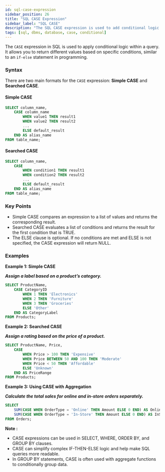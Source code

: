 ```yaml
---
id: sql-case-expression
sidebar_position: 26
title: "SQL CASE Expression"
sidebar_label: "SQL CASE"
description: "The SQL CASE expression is used to add conditional logic to SQL queries."
tags: [sql, dbms, database, case, conditional]
---
```


The `CASE` expression in SQL is used to apply conditional logic within a query. It allows you to return different values based on specific conditions, similar to an `if-else` statement in programming.

### Syntax

There are two main formats for the `CASE` expression: **Simple CASE** and **Searched CASE**.

#### Simple CASE

```sql
SELECT column_name,
    CASE column_name
        WHEN value1 THEN result1
        WHEN value2 THEN result2
        ...
        ELSE default_result
    END AS alias_name
FROM table_name;
```

#### Searched CASE
```sql
SELECT column_name,
    CASE 
        WHEN condition1 THEN result1
        WHEN condition2 THEN result2
        ...
        ELSE default_result
    END AS alias_name
FROM table_name;
```

### Key Points
* Simple CASE compares an expression to a list of values and returns the corresponding result.
* Searched CASE evaluates a list of conditions and returns the result for the first condition that is TRUE.
* The ELSE clause is optional. If no conditions are met and ELSE is not specified, the CASE expression will return NULL.

### Examples

**Example 1: Simple CASE**

***Assign a label based on a product’s category.***

```sql
SELECT ProductName,
    CASE CategoryID
        WHEN 1 THEN 'Electronics'
        WHEN 2 THEN 'Furniture'
        WHEN 3 THEN 'Groceries'
        ELSE 'Other'
    END AS CategoryLabel
FROM Products;
```

**Example 2: Searched CASE**

***Assign a rating based on the price of a product.***

```sql
SELECT ProductName, Price,
    CASE 
        WHEN Price > 100 THEN 'Expensive'
        WHEN Price BETWEEN 50 AND 100 THEN 'Moderate'
        WHEN Price < 50 THEN 'Affordable'
        ELSE 'Unknown'
    END AS PriceRange
FROM Products;
```

**Example 3: Using CASE with Aggregation**

***Calculate the total sales for online and in-store orders separately.***

```sql
SELECT 
    SUM(CASE WHEN OrderType = 'Online' THEN Amount ELSE 0 END) AS OnlineSales,
    SUM(CASE WHEN OrderType = 'In-Store' THEN Amount ELSE 0 END) AS InStoreSales
FROM Orders;
```

**Note :**
* CASE expressions can be used in SELECT, WHERE, ORDER BY, and GROUP BY clauses.
* CASE can simplify complex IF-THEN-ELSE logic and help make SQL queries more readable.
* In GROUP BY statements, CASE is often used with aggregate functions to conditionally group data.
